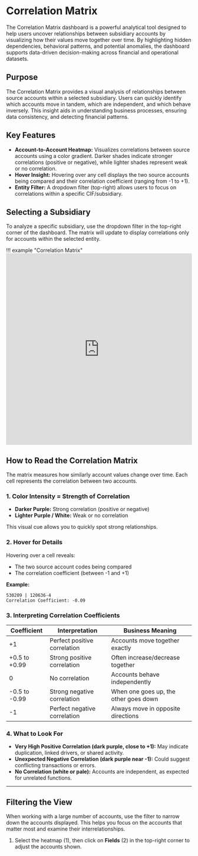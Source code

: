 # **Correlation Matrix**

The Correlation Matrix dashboard is a powerful analytical tool designed to help users uncover relationships between subsidiary accounts by visualizing how their values move together over time. By highlighting hidden dependencies, behavioral patterns, and potential anomalies, the dashboard supports data-driven decision-making across financial and operational datasets.

## Purpose

The Correlation Matrix provides a visual analysis of relationships between source accounts within a selected subsidiary. Users can quickly identify which accounts move in tandem, which are independent, and which behave inversely. This insight aids in understanding business processes, ensuring data consistency, and detecting financial patterns.

## Key Features

- **Account-to-Account Heatmap:** Visualizes correlations between source accounts using a color gradient. Darker shades indicate stronger correlations (positive or negative), while lighter shades represent weak or no correlation.
- **Hover Insight:** Hovering over any cell displays the two source accounts being compared and their correlation coefficient (ranging from -1 to +1).
- **Entity Filter:** A dropdown filter (top-right) allows users to focus on correlations within a specific CIF/subsidiary.

## Selecting a Subsidiary

To analyze a specific subsidiary, use the dropdown filter in the top-right corner of the dashboard. The matrix will update to display correlations only for accounts within the selected entity.

!!! example "Correlation Matrix"
    <iframe frameborder="0" style="width:100%;height:518px;" src="https://viewer.diagrams.net/?tags=%7B%7D&lightbox=1&highlight=0000ff&edit=_blank&layers=1&nav=1&title=Correlation%20Matrix.drawio&dark=auto#Uhttps%3A%2F%2Fdrive.google.com%2Fuc%3Fid%3D1LkCCTe7vRbgLR58Dv9UhNTXtOvHhjLw1%26export%3Ddownload"></iframe>

## How to Read the Correlation Matrix

The matrix measures how similarly account values change over time. Each cell represents the correlation between two accounts.

### 1. Color Intensity = Strength of Correlation

- **Darker Purple:** Strong correlation (positive or negative)
- **Lighter Purple / White:** Weak or no correlation

This visual cue allows you to quickly spot strong relationships.

### 2. Hover for Details

Hovering over a cell reveals:
- The two source account codes being compared
- The correlation coefficient (between -1 and +1)

**Example:**
```
530209 | 120636-4
Correlation Coefficient: -0.09
```

### 3. Interpreting Correlation Coefficients

| Coefficient      | Interpretation                | Business Meaning                                 |
|------------------|------------------------------|--------------------------------------------------|
| +1               | Perfect positive correlation  | Accounts move together exactly                   |
| +0.5 to +0.99    | Strong positive correlation   | Often increase/decrease together                 |
| 0                | No correlation                | Accounts behave independently                    |
| -0.5 to -0.99    | Strong negative correlation   | When one goes up, the other goes down            |
| -1               | Perfect negative correlation  | Always move in opposite directions               |

### 4. What to Look For

- **Very High Positive Correlation (dark purple, close to +1):** May indicate duplication, linked drivers, or shared activity.
- **Unexpected Negative Correlation (dark purple near -1):** Could suggest conflicting transactions or errors.
- **No Correlation (white or pale):** Accounts are independent, as expected for unrelated functions.

---

## Filtering the View

When working with a large number of accounts, use the filter to narrow down the accounts displayed. This helps you focus on the accounts that matter most and examine their interrelationships.

1. Select the heatmap (1), then click on **Fields** (2) in the top-right corner to adjust the accounts shown.


